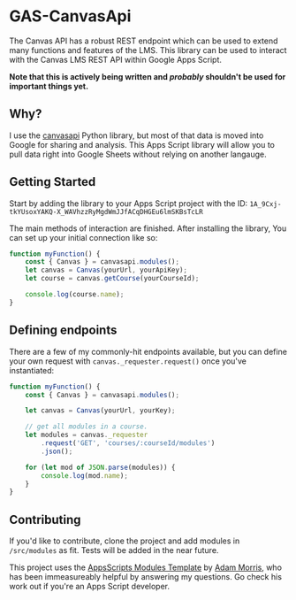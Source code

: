 # GAS-CanvasApi

The Canvas API has a robust REST endpoint which can be used to extend many
functions and features of the LMS. This library can be used to interact with the
Canvas LMS REST API within Google Apps Script.

**Note that this is actively being written and _probably_ shouldn't be used for
important things yet.**

## Why?

I use the [canvasapi](https://github.com/ucfopen/canvasapi) Python library, but
most of that data is moved into Google for sharing and analysis. This Apps
Script library will allow you to pull data right into Google Sheets without
relying on another langauge.

## Getting Started

Start by adding the library to your Apps Script project with the ID:
`1A_9Cxj-tkYUsoxYAKQ-X_WAVhzzRyMgdWmJJfACqDHGEu6lmSKBsTcLR`

The main methods of interaction are finished. After installing the library, You
can set up your initial connection like so:

```javascript
function myFunction() {
    const { Canvas } = canvasapi.modules();
    let canvas = Canvas(yourUrl, yourApiKey);
    let course = canvas.getCourse(yourCourseId);

    console.log(course.name);
}
```

## Defining endpoints

There are a few of my commonly-hit endpoints available, but you can define your
own request with `canvas._requester.request()` once you've instantiated:

```javascript
function myFunction() {
    const { Canvas } = canvasapi.modules();

    let canvas = Canvas(yourUrl, yourKey);

    // get all modules in a course.
    let modules = canvas._requester
        .request('GET', 'courses/:courseId/modules')
        .json();

    for (let mod of JSON.parse(modules)) {
        console.log(mod.name);
    }
}
```

## Contributing

If you'd like to contribute, clone the project and add modules in `/src/modules`
as fit. Tests will be added in the near future.

This project uses the
[AppsScripts Modules Template](https://github.com/classroomtechtools/appsscriptsModules)
by [Adam Morris](https://github.com/classroomtechtools), who has been
immeasureably helpful by answering my questions. Go check his work out if you're
an Apps Script developer.
